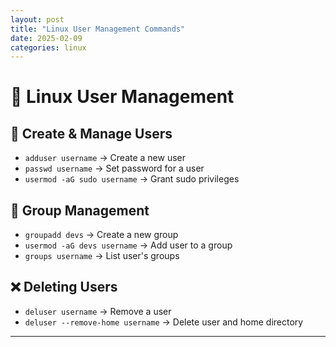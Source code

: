 ```yaml
---
layout: post
title: "Linux User Management Commands"
date: 2025-02-09
categories: linux
---
```


# 👥 Linux User Management

## 🔑 Create & Manage Users
- `adduser username` → Create a new user
- `passwd username` → Set password for a user
- `usermod -aG sudo username` → Grant sudo privileges

## 👥 Group Management
- `groupadd devs` → Create a new group
- `usermod -aG devs username` → Add user to a group
- `groups username` → List user's groups

## ❌ Deleting Users
- `deluser username` → Remove a user
- `deluser --remove-home username` → Delete user and home directory

---
